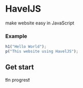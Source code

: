 # HavelJS
make website easy in JavaScript
### Example
```JavaScript
h1("Hello World");
p("This website using HavelJS");
```
## Get start
❗In progres❗

